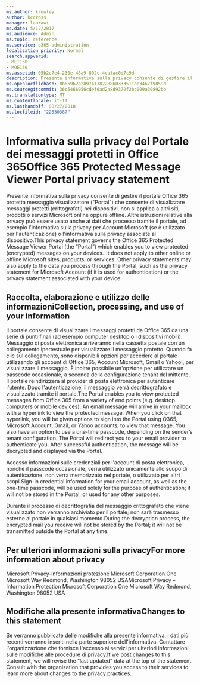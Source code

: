 ```yaml
---
ms.author: krowley
author: kccross
manager: laurawi
ms.date: 5/12/2017
ms.audience: Admin
ms.topic: reference
ms.service: o365-administration
localization_priority: Normal
search.appverid:
- MET150
- MOE150
ms.assetid: 05b2e7e4-230e-48a9-802c-4cafac0d7c9d
description: Presente informativa sulla privacy consente di gestire il portale Office 365 protetta messaggio visualizzatore ("Portal") che consente di visualizzare messaggi protetti (crittografati) nei dispositivi. non si applica a altri siti, prodotti o servizi Microsoft online oppure offline. Altre istruzioni relative alla privacy può essere usato anche ai dati che processo tramite il portale, ad esempio l'informativa sulla privacy per Account Microsoft (se è utilizzato per l'autenticazione) o l'informativa sulla privacy associate al dispositivo.
ms.openlocfilehash: 0b85962a28974178228860333511ae3467f9859d
ms.sourcegitcommit: 36c5466056cdef6ad2a8d9372f2bc009a30892bb
ms.translationtype: MT
ms.contentlocale: it-IT
ms.lasthandoff: 08/27/2018
ms.locfileid: "22530387"
---
```

# <a name="office-365-protected-message-viewer-portal-privacy-statement"></a><span data-ttu-id="5230d-104">Informativa sulla privacy del Portale dei messaggi protetti in Office 365</span><span class="sxs-lookup"><span data-stu-id="5230d-104">Office 365 Protected Message Viewer Portal privacy statement</span></span>

<span data-ttu-id="5230d-p102">Presente informativa sulla privacy consente di gestire il portale Office 365 protetta messaggio visualizzatore ("Portal") che consente di visualizzare messaggi protetti (crittografati) nei dispositivi. non si applica a altri siti, prodotti o servizi Microsoft online oppure offline. Altre istruzioni relative alla privacy può essere usato anche ai dati che processo tramite il portale, ad esempio l'informativa sulla privacy per Account Microsoft (se è utilizzato per l'autenticazione) o l'informativa sulla privacy associate al dispositivo.</span><span class="sxs-lookup"><span data-stu-id="5230d-p102">This privacy statement governs the Office 365 Protected Message Viewer Portal (the “Portal”) which enables you to view protected (encrypted) messages on your devices.  It does not apply to other online or offline Microsoft sites, products, or services. Other privacy statements may also apply to the data you process through the Portal, such as the privacy statement for Microsoft Account (if it is used for authentication) or the privacy statement associated with your device.</span></span>

## <a name="collection-processing-and-use-of-your-information"></a><span data-ttu-id="5230d-108">Raccolta, elaborazione e utilizzo delle informazioni</span><span class="sxs-lookup"><span data-stu-id="5230d-108">Collection, processing, and use of your information</span></span>

<span data-ttu-id="5230d-p103">Il portale consente di visualizzare i messaggi protetti da Office 365 da una serie di punti finali (ad esempio computer desktop o i dispositivi mobili).  Messaggio di posta elettronica arriveranno nella cassetta postale con un collegamento ipertestuale per visualizzare il messaggio protetto. Quando fa clic sul collegamento, sono disponibili opzioni per accedere al portale utilizzando gli account di Office 365, Account Microsoft, Gmail o Yahoo!, per visualizzare il messaggio.  È inoltre possibile un'opzione per utilizzare un passcode occasionale, a seconda della configurazione tenant del mittente. Il portale reindirizzerà al provider di posta elettronica per autenticare l'utente. Dopo l'autenticazione, il messaggio verrà decrittografato e visualizzato tramite il portale.</span><span class="sxs-lookup"><span data-stu-id="5230d-p103">The Portal enables you to view protected messages from Office 365 from a variety of end points (e.g. desktop computers or mobile devices).  An email message will arrive in your mailbox with a hyperlink to view the protected message. When you click on that hyperlink, you will be given options to sign into the Portal using O365, Microsoft Account, Gmail, or Yahoo accounts, to view that message.  You also have an option to use a one-time passcode, depending on the sender’s tenant configuration. The Portal will redirect you to your email provider to authenticate you. After successful authentication, the message will be decrypted and displayed via the Portal.</span></span>

<span data-ttu-id="5230d-115">Accesso informazioni sulle credenziali per l'account di posta elettronica, nonché il passcode occasionale, verrà utilizzato unicamente allo scopo di autenticazione. non verrà memorizzato nel portale, o utilizzato per altri scopi.</span><span class="sxs-lookup"><span data-stu-id="5230d-115">Sign-in credential information for your email account, as well as the one-time passcode, will be used solely for the purpose of authentication; it will not be stored in the Portal, or used for any other purposes.</span></span>

<span data-ttu-id="5230d-116">Durante il processo di decrittografia del messaggio crittografato che viene visualizzato non verranno archiviato per il portale; non sarà trasmesso esterne al portale in qualsiasi momento.</span><span class="sxs-lookup"><span data-stu-id="5230d-116">During the decryption process, the encrypted mail you receive will not be stored by the Portal; it will not be transmitted outside the Portal at any time.</span></span>

## <a name="for-more-information-about-privacy"></a><span data-ttu-id="5230d-117">Per ulteriori informazioni sulla privacy</span><span class="sxs-lookup"><span data-stu-id="5230d-117">For more information about privacy</span></span>

<span data-ttu-id="5230d-118">Microsoft Privacy-informazioni protezione Microsoft Corporation One Microsoft Way Redmond, Washington 98052 USA</span><span class="sxs-lookup"><span data-stu-id="5230d-118">Microsoft Privacy – Information Protection Microsoft Corporation One Microsoft Way Redmond, Washington 98052 USA</span></span>

##     <a name="changes-to-this-statement"></a><span data-ttu-id="5230d-119">Modifiche alla presente informativa</span><span class="sxs-lookup"><span data-stu-id="5230d-119">Changes to this statement</span></span>

<span data-ttu-id="5230d-p104">Se verranno pubblicate delle modifiche alla presente informativa, i dati più recenti verranno inseriti nella parte superiore dell'informativa. Contattare l'organizzazione che fornisce l'accesso ai servizi per ulteriori informazioni sulle modifiche alle procedure di privacy.</span><span class="sxs-lookup"><span data-stu-id="5230d-p104">If we post changes to this statement, we will revise the “last updated” data at the top of the statement. Consult with the organization that provides you access to their services to learn more about changes to the privacy practices.</span></span>


